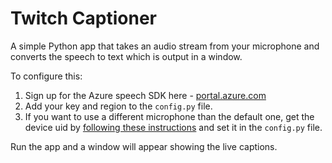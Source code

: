 # Twitch Captioner

A simple Python app that takes an audio stream from your microphone and converts the speech to text which is output in a window.

To configure this:

1. Sign up for the Azure speech SDK here - [portal.azure.com](https://portal.azure.com/?WT.mc_id=twitchcaptions-github-jabenn#create/Microsoft.CognitiveServicesSpeechServices)
2. Add your key and region to the `config.py` file.
3. If you want to use a different microphone than the default one, get the device uid by [following these instructions](https://docs.microsoft.com/azure/cognitive-services/speech-service/how-to-select-audio-input-devices/?WT.mc_id=twitchcaptions-github-jabenn) and set it in the `config.py` file.

Run the app and a window will appear showing the live captions.
